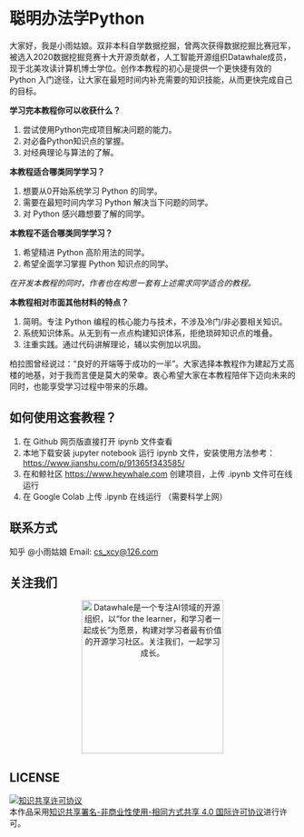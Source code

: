 # 聪明办法学Python

大家好，我是小雨姑娘。双非本科自学数据挖掘，曾两次获得数据挖掘比赛冠军，被选入2020数据挖掘竞赛十大开源贡献者，人工智能开源组织Datawhale成员，现于北美攻读计算机博士学位。创作本教程的初心是提供一个更快捷有效的 Python 入门途径，让大家在最短时间内补充需要的知识技能，从而更快完成自己的目标。

**学习完本教程你可以收获什么？**

1. 尝试使用Python完成项目解决问题的能力。
2. 对必备Python知识点的掌握。
3. 对经典理论与算法的了解。

**本教程适合哪类同学学习？**

1. 想要从0开始系统学习 Python 的同学。
2. 需要在最短时间内学习 Python 解决当下问题的同学。
3. 对 Python 感兴趣想要了解的同学。

**本教程不适合哪类同学学习？**

1. 希望精进 Python 高阶用法的同学。
2. 希望全面学习掌握 Python 知识点的同学。

*在开发本教程的同时，作者也在构思一套有上述需求同学适合的教程。*

**本教程相对市面其他材料的特点？**

1. 简明。专注 Python 编程的核心能力与技术，不涉及冷门/非必要相关知识。
2. 系统知识体系。从无到有一点点构建知识体系，拒绝琐碎知识点的堆叠。
3. 注重实践。通过代码讲解理论，辅以实例加以巩固。

柏拉图曾经说过：“良好的开端等于成功的一半”。大家选择本教程作为建起万丈高楼的地基，对于我而言便是莫大的荣幸。衷心希望大家在本教程陪伴下迈向未来的同时，也能享受学习过程中带来的乐趣。

## 如何使用这套教程？
1. 在 Github 网页版直接打开 ipynb 文件查看
2. 本地下载安装 jupyter notebook 运行 ipynb 文件，安装使用方法参考：https://www.jianshu.com/p/91365f343585/
3. 在和鲸社区 https://www.heywhale.com 创建项目，上传 .ipynb 文件可在线运行
4. 在 Google Colab 上传 .ipynb 在线运行 （需要科学上网）

## 联系方式
知乎 @小雨姑娘
Email: cs_xcy@126.com

## 关注我们
<div align=center><img src="https://raw.githubusercontent.com/datawhalechina/pumpkin-book/master/res/qrcode.jpeg" width = "250" height = "270" alt="Datawhale是一个专注AI领域的开源组织，以“for the learner，和学习者一起成长”为愿景，构建对学习者最有价值的开源学习社区。关注我们，一起学习成长。"></div>

## LICENSE
<a rel="license" href="http://creativecommons.org/licenses/by-nc-sa/4.0/"><img alt="知识共享许可协议" style="border-width:0" src="https://img.shields.io/badge/license-CC%20BY--NC--SA%204.0-lightgrey" /></a><br />本作品采用<a rel="license" href="http://creativecommons.org/licenses/by-nc-sa/4.0/">知识共享署名-非商业性使用-相同方式共享 4.0 国际许可协议</a>进行许可。
